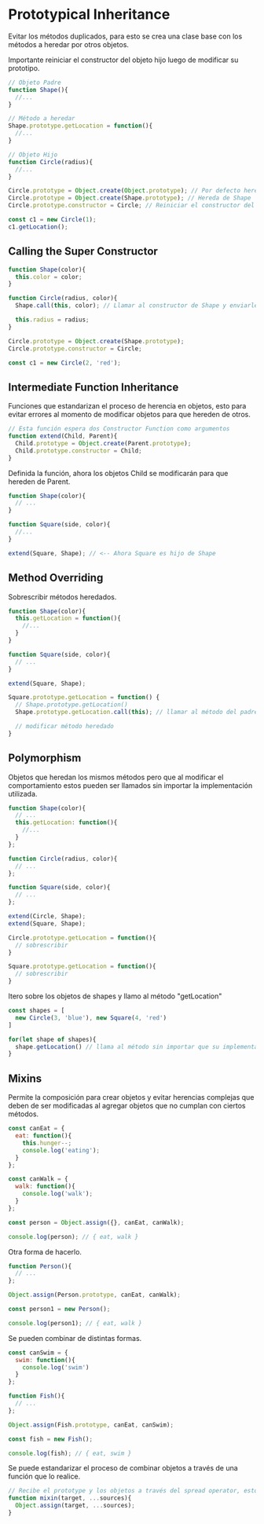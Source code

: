 # Prototypical Inheritance

Evitar los métodos duplicados, para esto se crea una clase base con los métodos a heredar por otros objetos.

Importante reiniciar el constructor del objeto hijo luego de modificar su prototipo.

```js
// Objeto Padre
function Shape(){
  //...
}

// Método a heredar
Shape.prototype.getLocation = function(){
  //...
}

// Objeto Hijo
function Circle(radius){
  //...
}

Circle.prototype = Object.create(Object.prototype); // Por defecto hereda de Object
Circle.prototype = Object.create(Shape.prototype); // Hereda de Shape
Circle.prototype.constructor = Circle; // Reiniciar el constructor del objeto Circle

const c1 = new Circle(1);
c1.getLocation();
```

## Calling the Super Constructor

```js
function Shape(color){
  this.color = color;
}

function Circle(radius, color){
  Shape.call(this, color); // Llamar al constructor de Shape y enviarle el argument color

  this.radius = radius;
}

Circle.prototype = Object.create(Shape.prototype);
Circle.prototype.constructor = Circle;

const c1 = new Circle(2, 'red');
```

## Intermediate Function Inheritance

Funciones que estandarizan el proceso de herencia en objetos, esto para evitar errores al momento de modificar objetos para que hereden de otros.

```js
// Esta función espera dos Constructor Function como argumentos
function extend(Child, Parent){
  Child.prototype = Object.create(Parent.prototype);
  Child.prototype.constructor = Child;
}
```

Definida la función, ahora los objetos Child se modificarán para que hereden de Parent.

```js
function Shape(color){
  // ...
}

function Square(side, color){
  //...
}

extend(Square, Shape); // <-- Ahora Square es hijo de Shape
```

## Method Overriding

Sobrescribir métodos heredados.

```js
function Shape(color){
  this.getLocation = function(){
    //...
  }
}

function Square(side, color){
  // ...
}

extend(Square, Shape);

Square.prototype.getLocation = function() {
  // Shape.prototype.getLocation()
  Shape.prototype.getLocation.call(this); // llamar al método del padre

  // modificar método heredado
}
```

## Polymorphism

Objetos que heredan los mismos métodos pero que al modificar el comportamiento estos pueden ser llamados sin importar la implementación utilizada.

```js
function Shape(color){
  // ...
  this.getLocation: function(){
    //...
  }
};

function Circle(radius, color){
  // ...
};

function Square(side, color){
  // ...
};

extend(Circle, Shape);
extend(Square, Shape);

Circle.prototype.getLocation = function(){
  // sobrescribir
}

Square.prototype.getLocation = function(){
  // sobrescribir
}
```

Itero sobre los objetos de shapes y llamo al método "getLocation"

```js
const shapes = [
  new Circle(3, 'blue'), new Square(4, 'red')
]

for(let shape of shapes){
  shape.getLocation() // llama al método sin importar que su implementación sea diferente en Circle o Square
}
```

## Mixins

Permite la composición para crear objetos y evitar herencias complejas que deben de ser modificadas al agregar objetos que no cumplan con ciertos métodos.

```js
const canEat = {
  eat: function(){
    this.hunger--;
    console.log('eating');
  }
};

const canWalk = {
  walk: function(){
    console.log('walk');
  }
};

const person = Object.assign({}, canEat, canWalk);

console.log(person); // { eat, walk }
```

Otra forma de hacerlo.

```js
function Person(){
  // ...
};

Object.assign(Person.prototype, canEat, canWalk);

const person1 = new Person();

console.log(person1); // { eat, walk }
```

Se pueden combinar de distintas formas.

```js
const canSwim = {
  swim: function(){
    console.log('swim')
  }
};

function Fish(){
  // ...
};

Object.assign(Fish.prototype, canEat, canSwim);

const fish = new Fish();

console.log(fish); // { eat, swim }

```

Se puede estandarizar el proceso de combinar objetos a través de una función que lo realice.

```js
// Recibe el prototype y los objetos a través del spread operator, esto para recibir más de uno
function mixin(target, ...sources){
  Object.assign(target, ...sources);
}

```
